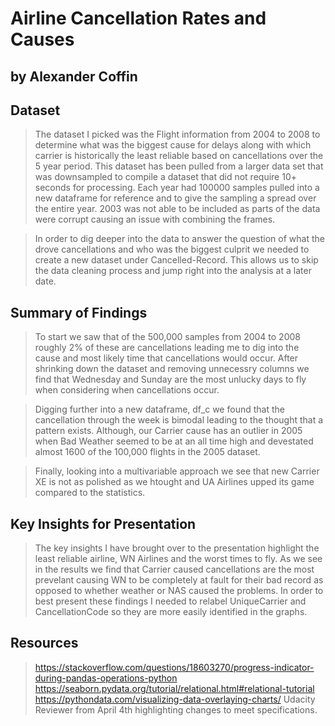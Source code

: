 # Airline Cancellation Rates and Causes
## by Alexander Coffin


## Dataset

> The dataset I picked was the Flight information from 2004 to 2008 to determine what was the biggest cause for delays along with which carrier is historically the least reliable based on cancellations over the 5 year period.  This dataset has been pulled from a larger data set that was downsampled to compile a dataset that did not require 10+ seconds for processing.  Each year had 100000 samples pulled into a new dataframe for reference and to give the sampling a spread over the entire year.  2003 was not able to be included as parts of the data were corrupt causing an issue with combining the frames.

> In order to dig deeper into the data to answer the question of what the drove cancellations and who was the biggest culprit we needed to create a new dataset under Cancelled-Record.  This allows us to skip the data cleaning process and jump right into the analysis at a later date.


## Summary of Findings

> To start we saw that of the 500,000 samples from 2004 to 2008 roughly 2% of these are cancellations leading me to dig into the cause and most likely time that cancellations would occur.  After shrinking down the dataset and removing unnecessry columns we find that Wednesday and Sunday are the most unlucky days to fly when considering when cancellations occur.

>Digging further into a new dataframe, df_c we found that the cancellation through the week is bimodal leading to the thought that a pattern exists.  Although, our Carrier cause has an outlier in 2005 when Bad Weather seemed to be at an all time high and devestated almost 1600 of the 100,000 flights in the 2005 dataset.

>Finally, looking into a multivariable approach we see that new Carrier XE is not as polished as we htought and UA Airlines upped its game compared to the statistics.


## Key Insights for Presentation

> The key insights I have brought over to the presentation highlight the least reliable airline, WN Airlines and the worst times to fly.  As we see in the results we find that Carrier caused cancellations are the most prevelant causing WN to be completely at fault for their bad record as opposed to whether weather or NAS caused the problems.  In order to best present these findings I needed to relabel UniqueCarrier and CancellationCode so they are more easily identified in the graphs.



## Resources
>https://stackoverflow.com/questions/18603270/progress-indicator-during-pandas-operations-python 
>https://seaborn.pydata.org/tutorial/relational.html#relational-tutorial
>https://pythondata.com/visualizing-data-overlaying-charts/
>Udacity Reviewer from April 4th highlighting changes to meet specifications.